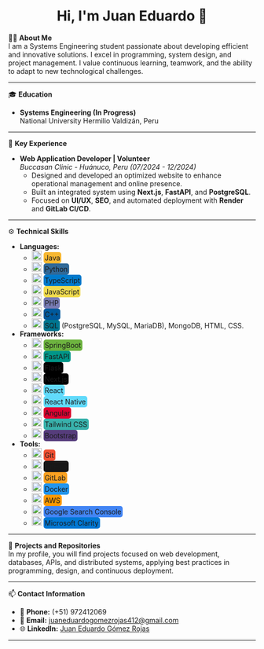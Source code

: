 <h1 align="center">Hi, I'm Juan Eduardo 👋</h1>

👨‍💻 **About Me**  
I am a Systems Engineering student passionate about developing efficient and innovative solutions. I excel in programming, system design, and project management. I value continuous learning, teamwork, and the ability to adapt to new technological challenges.

---

🎓 **Education**  
- **Systems Engineering (In Progress)**  
  National University Hermilio Valdizán, Peru
  
---

🌟 **Key Experience**  
- **Web Application Developer | Volunteer**  
  *Buccasan Clinic - Huánuco, Peru (07/2024 - 12/2024)*  
  - Designed and developed an optimized website to enhance operational management and online presence.  
  - Built an integrated system using **Next.js**, **FastAPI**, and **PostgreSQL**.  
  - Focused on **UI/UX**, **SEO**, and automated deployment with **Render** and **GitLab CI/CD**.  

---

⚙️ <strong>Technical Skills</strong>  
- <strong>Languages:</strong> 
  - <img src="https://cdn.jsdelivr.net/npm/simple-icons@v4/icons/java.svg" alt="Java" width="20" /> <span style="background-color:#F7B731; padding: 0.2em; border-radius: 5px;">Java</span>
  - <img src="https://cdn.jsdelivr.net/npm/simple-icons@v4/icons/python.svg" alt="Python" width="20" /> <span style="background-color:#306998; padding: 0.2em; border-radius: 5px;">Python</span>
  - <img src="https://cdn.jsdelivr.net/npm/simple-icons@v4/icons/typescript.svg" alt="TypeScript" width="20" /> <span style="background-color:#007ACC; padding: 0.2em; border-radius: 5px;">TypeScript</span>
  - <img src="https://cdn.jsdelivr.net/npm/simple-icons@v4/icons/javascript.svg" alt="JavaScript" width="20" /> <span style="background-color:#F0DB4F; padding: 0.2em; border-radius: 5px;">JavaScript</span>
  - <img src="https://cdn.jsdelivr.net/npm/simple-icons@v4/icons/php.svg" alt="PHP" width="20" /> <span style="background-color:#777BB3; padding: 0.2em; border-radius: 5px;">PHP</span>
  - <img src="https://cdn.jsdelivr.net/npm/simple-icons@v4/icons/cplusplus.svg" alt="C++" width="20" /> <span style="background-color:#00599C; padding: 0.2em; border-radius: 5px;">C++</span>
  - <img src="https://cdn.jsdelivr.net/npm/simple-icons@v4/icons/mysql.svg" alt="SQL" width="20" /> <span style="background-color:#00758F; padding: 0.2em; border-radius: 5px;">SQL</span> (PostgreSQL, MySQL, MariaDB), MongoDB, HTML, CSS.  
- <strong>Frameworks:</strong> 
  - <img src="https://cdn.jsdelivr.net/npm/simple-icons@v4/icons/springboot.svg" alt="SpringBoot" width="20" /> <span style="background-color:#6DB33F; padding: 0.2em; border-radius: 5px;">SpringBoot</span>
  - <img src="https://cdn.jsdelivr.net/npm/simple-icons@v4/icons/fastapi.svg" alt="FastAPI" width="20" /> <span style="background-color:#009688; padding: 0.2em; border-radius: 5px;">FastAPI</span>
  - <img src="https://cdn.jsdelivr.net/npm/simple-icons@v4/icons/flask.svg" alt="Flask" width="20" /> <span style="background-color:#000000; padding: 0.2em; border-radius: 5px;">Flask</span>
  - <img src="https://cdn.jsdelivr.net/npm/simple-icons@v4/icons/nextdotjs.svg" alt="Next.js" width="20" /> <span style="background-color:#000000; padding: 0.2em; border-radius: 5px;">Next.js</span>
  - <img src="https://cdn.jsdelivr.net/npm/simple-icons@v4/icons/react.svg" alt="React" width="20" /> <span style="background-color:#61DAFB; padding: 0.2em; border-radius: 5px;">React</span>
  - <img src="https://cdn.jsdelivr.net/npm/simple-icons@v4/icons/react.svg" alt="React Native" width="20" /> <span style="background-color:#61DAFB; padding: 0.2em; border-radius: 5px;">React Native</span>
  - <img src="https://cdn.jsdelivr.net/npm/simple-icons@v4/icons/angular.svg" alt="Angular" width="20" /> <span style="background-color:#DD0031; padding: 0.2em; border-radius: 5px;">Angular</span>
  - <img src="https://cdn.jsdelivr.net/npm/simple-icons@v4/icons/tailwindcss.svg" alt="Tailwind CSS" width="20" /> <span style="background-color:#38B2AC; padding: 0.2em; border-radius: 5px;">Tailwind CSS</span>
  - <img src="https://cdn.jsdelivr.net/npm/simple-icons@v4/icons/bootstrap.svg" alt="Bootstrap" width="20" /> <span style="background-color:#563D7C; padding: 0.2em; border-radius: 5px;">Bootstrap</span>
- <strong>Tools:</strong> 
  - <img src="https://cdn.jsdelivr.net/npm/simple-icons@v4/icons/git.svg" alt="Git" width="20" /> <span style="background-color:#F05032; padding: 0.2em; border-radius: 5px;">Git</span>
  - <img src="https://cdn.jsdelivr.net/npm/simple-icons@v4/icons/github.svg" alt="GitHub" width="20" /> <span style="background-color:#181717; padding: 0.2em; border-radius: 5px;">GitHub</span>
  - <img src="https://cdn.jsdelivr.net/npm/simple-icons@v4/icons/gitlab.svg" alt="GitLab" width="20" /> <span style="background-color:#FCA121; padding: 0.2em; border-radius: 5px;">GitLab</span>
  - <img src="https://cdn.jsdelivr.net/npm/simple-icons@v4/icons/docker.svg" alt="Docker" width="20" /> <span style="background-color:#2496ED; padding: 0.2em; border-radius: 5px;">Docker</span>
  - <img src="https://cdn.jsdelivr.net/npm/simple-icons@v4/icons/amazonaws.svg" alt="AWS" width="20" /> <span style="background-color:#FF9900; padding: 0.2em; border-radius: 5px;">AWS</span>
  - <img src="https://cdn.jsdelivr.net/npm/simple-icons@v4/icons/googlesearchconsole.svg" alt="Google Search Console" width="20" /> <span style="background-color:#4285F4; padding: 0.2em; border-radius: 5px;">Google Search Console</span>
  - <img src="https://cdn.jsdelivr.net/npm/simple-icons@v4/icons/microsoftclarity.svg" alt="Microsoft Clarity" width="20" /> <span style="background-color:#0078D4; padding: 0.2em; border-radius: 5px;">Microsoft Clarity</span>

---

🚀 **Projects and Repositories**  
In my profile, you will find projects focused on web development, databases, APIs, and distributed systems, applying best practices in programming, design, and continuous deployment.

---

📫 **Contact Information**  
- 📱 **Phone:** (+51) 972412069  
- 📧 **Email:** [juaneduardogomezrojas412@gmail.com](mailto:juaneduardogomezrojas412@gmail.com)  
- 🌐 **LinkedIn:** [Juan Eduardo Gómez Rojas](https://www.linkedin.com/in/juan-eduardo-gómez-rojas-1a4266127)  

---

